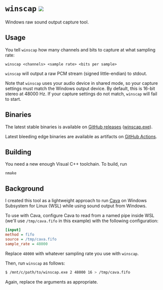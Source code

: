 # `winscap` [![][1]][2]

Windows raw sound output capture tool.

## Usage

You tell `winscap` how many channels and bits to capture at what sampling rate:

    winscap <channels> <sample rate> <bits per sample>

`winscap` will output a raw PCM stream (signed little-endian) to stdout.

Note that `winscap` uses your audio device in shared mode, so your capture settings
must match the Windows output device. By default, this is 16-bit stereo at 48000 Hz.
If your capture settings do not match, `winscap` will fail to start.

## Binaries

The latest stable binaries is available on [GitHub releases][3] ([winscap.exe][4]).

Latest bleeding edge binaries are available as artifacts on [GitHub Actions][2].

## Building

You need a new enough Visual C++ toolchain. To build, run

    nmake

## Background

I created this tool as a lightweight approach to run [Cava][5] on Windows Subsystem
for Linux (WSL) while using sound output from Windows.

To use with Cava, configure Cava to read from a named pipe inside WSL (we'll use
`/tmp/cava.fifo` in this example) with the following configuration:

```ini
[input]
method = fifo
source = /tmp/cava.fifo
sample_rate = 48000
```

Replace `48000` with whatever sampling rate you use with `winscap`.

Then, run `winscap` as follows:

```sh
$ /mnt/c/path/to/winscap.exe 2 48000 16 > /tmp/cava.fifo
```

Again, replace the arguments as appropriate.

  [1]: https://github.com/quantum5/winscap/workflows/build/badge.svg
  [2]: https://github.com/quantum5/winscap/actions
  [3]: https://github.com/quantum5/winscap/releases
  [4]: https://github.com/quantum5/winscap/releases/latest/download/winscap.exe
  [5]: https://github.com/karlstav/cava
